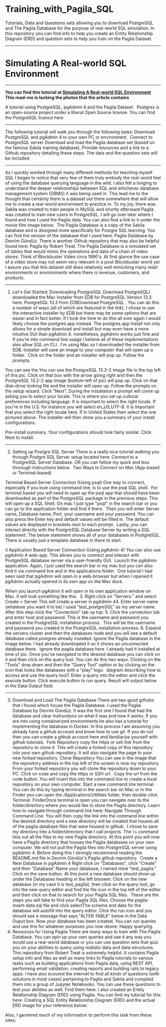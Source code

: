 # Training_with_Pagila_SQL
Tutorials, Data and Questions sets allowing you to download PostgreSQL and The Pagila Database for the purpose of real-world SQL simulation. In this repository you can find info to help you create an Entity Relationship Diagram (ERD) and question sets to help you train on the Pagila Dataset. 

______
# Simulating A Real-world SQL Environment
_______
**You can find this tutorial at [Simulating A Real-world SQL Environment](https://medium.com/p/63784f7f37ae/edit) This read-me is lacking the photos that the article contains**

A tutorial using PostgreSQL, pgAdmin 4 and the Pagila Dataset. 
Postgres is an open-source project under a liberal Open Source license. You can find the PostgreSQL licence here

---

The following tutorial will walk you through the following tasks:
Download PostgreSQL and pgAdmin 4 to your own PC or environment. 
Connect to PostgreSQL server
Download and load the Pagila database set (based on the famous Sakila training database).
Provide resources and a link to a Github repository detailing these steps. The data and the question sets will be included. 

---

As I quickly worked through many different methods for teaching myself SQL I began to notice that very few of them truly embody the real-world feel of using the database querying language in the wild. I also felt a longing to understand the deeper relationships between SQL and whichever database management system (DBMS) it was being used in. This lead me to the thought that certainly there is a dataset out there somewhere that will allow me to create a real-world environment to practice in. To my joy, there was. Sakila was created to train people in MySQL and shortly afterward Pagila was created to train new users in PostgreSQL. I will go over later where I found and how I used the Pagila data. You can also find a link to it under the movie film image below. 
The Pagila Database is a copy of the Sakila database and is designed more specifically for Postgre SQL learning. You can find the version of the database that I used here: Pagila Database by Devrim Gündüz. There is another Github repository that may also be helpful found here: Pagila by Robert Treat. The Pagila Database is a simulated set of tables that would mimic the operations and data of a chain of video stores. Think of Blockbuster Video circa 1990's. At first glance the use case of a video store may not seem very relevant in a post-Blockbuster world yet I assure you that this dataset still does relatively well mimicking many retail environments or environments where there is revenue, customers, and products. 

---

1. Let's Get Started: Downloading PostgreSQL
Download PostgreSQLI downloaded the Mac installer from EDB for PostgreSQL Version 13.3 here: PostgreSQL 13.3 from EDBDownload PostgreSQL . You can do this a number of ways (all of which are featured in the link). I chose to use the interactive installer by EDB but there may be some options that are easier and in fact better. If I took the time to do this all over again I would likely choose the postgres.app instead. The postgres.app install not only allows for a simple download and install but may even have a more intuitive GUI than pgAdmin 4. nonetheless, pgAdmin works just fine and if you're into command line usage I believe all of these implementations also allow SQL on CLI. 
I'm using Mac so I downloaded the installer from EDB. Installer will save an image to your computer that will open up a folder. 
Click on the folder and an installer will pop up. Follow the prompts. 

You can see the You can see the PostgreSQL 13.2–2 image file in the top left of this pic. Click on that box with the arrow going right and then the PostgreSQL 13.2–2 app image (bottom-left of pic) will pop up. Click on that disk-drive looking file and the installer will open up. Follow the prompts on the setup wizard. Click "Next". During the installation a prompt will come up asking you to select your locale. This is where you set up cultural preferences including language. It is important to select the right locale. If you're in the U.S. for instance you will select en_US.UTF-8.
It is important that you select the right locale here. If in United States then select the one pictured above. The installer will then show you a summary of your install configurations.

Pre-install summary. Your configurations should look fairly similar. Click Next to install.

---

2. Setting up Postgre SQL Server
There is a really nice tutorial walking you through Postgre SQL Server setup located here: Connect to a PostgreSQL Server Database. OR you can follow my quick and less thorough instructions below. 
Two Ways to Connect on Mac (App-based or Terminal-based)

Terminal Based Server Connection (Using psql)
One way to connect, especially if you love using command line, is to use the psql SQL shell. 
For terminal based you will need to open up the psql app that should have been downloaded as part of the PostgreSQL package in the previous steps. This will open up a SQL Shell. On mac I just type "psql" in the search bar or you can go to the application folder and find it there. 
Then you will enter Server name, Database name, Port, your username and your password. You can also press the Enter key and default values will be filled in. The default values are displayed in brackets next to each prompt. 
Lastly, you can interact directly with the PostgreSQL Database Server by writing a SQL statement. The below statement shows all of your databases in PostgreSQL. There is usually just a template database in there to start. 

\l 
Application Based Server Connection (Using pgAdmin 4)
You can also use pgAdmin 4 web-app. This allows you to connect and interact with PostgreSQL database server via a user-friendly GUI. 
Launch the pgAdmin application. Again, I just used the search bar in my mac but you can also find it via command line and in the applications folder. 
One tutorial I had seen said that pgAdmin will open in a web-browser but when I opened it pgAdmin actually opened in its own app on the Mac dock. 

When you launch pgAdmin it will open in its own application window on Mac. It will look something like this.  3. Right click on "Servers." and select Create > Server
This will create a server in pgAdmin 44. Enter server name (whatever you want it to be)
I used "test_postgreSQL" as my server name. After this step click the "Connection" tab up top. 5. Click the connection tab and enter host and password. This is the username and password you created in the PostgreSQL installation process. 
This will be the username and password you created in the PostgreSQL installation process. 6. Expand the servers cluster and then the databases node and you will see a default database called postgres already installed. Ignore the Pagila database in the image below. I had already downloaded it so it shows an unconnected database there. 
Ignore the pagila database here. I already had it installed at time of pic. Once you've navigated to the desired database you can click on it and then click on the query tool. You can do this two ways. Clicking on the "Tools" drop down and then the "Query Tool" option or by clicking on the icon that looks like databases with a "play" logo. 
diagram describing how to access and use the query tool7. Enter a query into the editor and click the execute button 
Click execute button to run query. Result will output below in the Data Output field. 

---

3. Download and Load The Pagila Database
There are two good githubs that I found which house the Pagila Database. I used the Pagila Database by Devrim Gündüz. It was the first one I found that had the database and clear instructions on what it was and how it works. If you are into using containerized environments he also has a tutorial for implementing the database in Docker. In this process I am assuming you already have a github account and know how to use git. If you do not then you can create a github account here and familiarize yourself with github tutorials. 
Fork Repository
copy the https or ssh link from the repository to clone it 
This will create a forked copy of this repository into your own github repository. It will also navigate the page to your new forked repository. Clone Repository
You can see in the image that the repository address in the top left of the screen is now my repository. From your forked repository you will clone the repository down to your PC. Click on code and copy the https or SSH url. 
Copy the url from the code button. You will insert this into the command line to create a local repository on your own computer. Start a new command line terminal. You can do this by typing terminal in the search bar on Mac or In the Finder you can open the /Applications/Utilities folder, then double-click Terminal.
FinderOnce terminal is open you can navigate over to the folder/directory where you would like to store the Pagila directory. Learn how to navigate through command line here: Navigate Through Command Line. You will then copy the link into the command line within the desired directory and a new directory will be created that houses all of the pagila database files that were housed in github. 
I chose to save my directory into a folder/directory that I call projects. The ```ls``` command lists out all the files in my new Pagila directory. At this point you will now have a Pagila directory that houses the Pagila databases on your own computer. We will not pull the Pagila files into PostgreSQL server using pgAdmin 4. Before doing this I strongly recommend reading the README.md file in Devrim Gündüz's Pagila github repository. 
Create a New Database in pgAdmin 4
Right click on "Databases", click "Create" and then "Database".Name your database, I named mine "test_pagila." Click on the save button. At this point a new database should show up under the Databases heading in the left broswer. Click on the new database (in my case it is test_pagila), then click on the query tool, go into the new query editor and find the file icon in the top left of the editor and then click on that to search for your Pagila SQL files. 
These are the steps you will take to find your Pagila SQL files. Choose the pagila-insert-data.sql file and click selectThe schema and data for the database will autofill into the query editor. Click the run icon and you should see a message that says "ALTER TABLE" below in the Data Ouput box. Now your database has been created. You can run queries and use this for whatever purposes you now desire. Happy querying. 
4. Resources for Using Pagila
There are many ways to train with The Pagila Database. You can spin up your own queries and use it any way you would use a real-world database or you can use question sets that quiz you on your abilities to query using realistic data and data-structures. This repository from Robert Treat is extremely helpful. It contains Pagila setup info and files as well as many links to Pagila tutorials to various tasks such as building applications from Pagila data, using REST API, performing email validation, creating reports and building rails to legacy apps.
I have also scoured the internet to find all kinds of questions (with solutions in most cases) pertaining to Pagila and Sakila and compiled them into a group of Jupyter Notebooks. You can use these questions to test your abilities as well. Find them here:
I also created an Entity Relationship Diagram (ERD) using Pagila. You can find my tutorial for this here: Creating a SQL Entity Relationship Diagram (ERD) and the actual ERD image for your reference below: 

Also, I garnered much of my information to perform this task from these sites:

